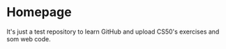# Homepage
It's just a test repository to learn GitHub and upload CS50's exercises and som web code.
